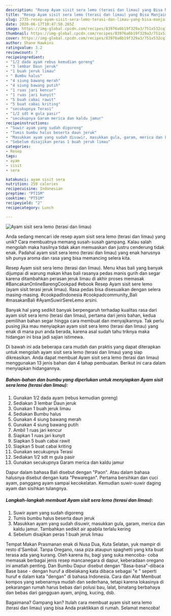 ```yaml
---
description: "Resep Ayam sisit sera lemo (terasi dan limau) yang Bisa Manjain Lidah"
title: "Resep Ayam sisit sera lemo (terasi dan limau) yang Bisa Manjain Lidah"
slug: 2735-resep-ayam-sisit-sera-lemo-terasi-dan-limau-yang-bisa-manjain-lidah
date: 2020-06-17T10:47:50.265Z
image: https://img-global.cpcdn.com/recipes/83976a6b19f329a3/751x532cq70/ayam-sisit-sera-lemo-terasi-dan-limau-foto-resep-utama.jpg
thumbnail: https://img-global.cpcdn.com/recipes/83976a6b19f329a3/751x532cq70/ayam-sisit-sera-lemo-terasi-dan-limau-foto-resep-utama.jpg
cover: https://img-global.cpcdn.com/recipes/83976a6b19f329a3/751x532cq70/ayam-sisit-sera-lemo-terasi-dan-limau-foto-resep-utama.jpg
author: Shane Hawkins
ratingvalue: 3.2
reviewcount: 7
recipeingredient:
- "1/2 dada ayam rebus kemudian goreng"
- "3 lembar Daun jeruk"
- "1 buah jeruk limau"
- " Bumbu halus"
- "4 siung bawang merah"
- "4 siung bawang putih"
- "1 ruas jari kencur"
- "1 ruas jari kunyit"
- "5 buah cabai rawit"
- "5 buat cabai kriting"
- "secukupnya Terasi"
- "1/2 sdt m gula pasir"
- "secukupnya Garam merica dan kaldu jamur"
recipeinstructions:
- "Suwir ayam yang sudah digoreng"
- "Tumis bumbu halus beserta daun jeruk"
- "Masukkan ayam yang sudah disuwir, masukkan gula, garam, merica dan kaldu jamur. Tambahkan sedikit air apabila terlalu kering"
- "Sebelum disajikan peras 1 buah jeruk limau"
categories:
- Resep
tags:
- ayam
- sisit
- sera

katakunci: ayam sisit sera 
nutrition: 259 calories
recipecuisine: Indonesian
preptime: "PT15M"
cooktime: "PT51M"
recipeyield: "2"
recipecategory: Lunch

---
```



![Ayam sisit sera lemo (terasi dan limau)](https://img-global.cpcdn.com/recipes/83976a6b19f329a3/751x532cq70/ayam-sisit-sera-lemo-terasi-dan-limau-foto-resep-utama.jpg)

Anda sedang mencari ide resep ayam sisit sera lemo (terasi dan limau) yang unik? Cara membuatnya memang susah-susah gampang. Kalau salah mengolah maka hasilnya tidak akan memuaskan dan justru cenderung tidak enak. Padahal ayam sisit sera lemo (terasi dan limau) yang enak harusnya sih punya aroma dan rasa yang bisa memancing selera kita.

Resep Ayam sisit sera lemo (terasi dan limau). Menu khas bali yang banyak dijumpai di warung makan khas bali rasanya pedas manis gurih dan segar karena ditambahkan perasan jeruk limau di akhir proses memasak #BancakanOnlineBarengCookpad #ebook Resep Ayam sisit sere lemo (ayam sisit terasi jeruk limau). Rasa pedas bisa disesuaikan dengan selera masing-masing. #cookpadIndonesia #cookpadcommunity_Bali #masakanBali #AyamSuwirSereLemo arsini.

Banyak hal yang sedikit banyak berpengaruh terhadap kualitas rasa dari ayam sisit sera lemo (terasi dan limau), pertama dari jenis bahan, kedua pemilihan bahan segar hingga cara membuat dan menyajikannya. Tak perlu pusing jika mau menyiapkan ayam sisit sera lemo (terasi dan limau) yang enak di mana pun anda berada, karena asal sudah tahu triknya maka hidangan ini bisa jadi sajian istimewa.


Di bawah ini ada beberapa cara mudah dan praktis yang dapat diterapkan untuk mengolah ayam sisit sera lemo (terasi dan limau) yang siap dikreasikan. Anda dapat membuat Ayam sisit sera lemo (terasi dan limau) menggunakan 13 jenis bahan dan 4 tahap pembuatan. Berikut ini cara dalam menyiapkan hidangannya.

<!--inarticleads1-->

##### Bahan-bahan dan bumbu yang diperlukan untuk menyiapkan Ayam sisit sera lemo (terasi dan limau):

1. Gunakan 1/2 dada ayam (rebus kemudian goreng)
1. Sediakan 3 lembar Daun jeruk
1. Gunakan 1 buah jeruk limau
1. Sediakan  Bumbu halus
1. Gunakan 4 siung bawang merah
1. Gunakan 4 siung bawang putih
1. Ambil 1 ruas jari kencur
1. Siapkan 1 ruas jari kunyit
1. Siapkan 5 buah cabai rawit
1. Siapkan 5 buat cabai kriting
1. Gunakan secukupnya Terasi
1. Sediakan 1/2 sdt m gula pasir
1. Gunakan secukupnya Garam merica dan kaldu jamur


Dapur dalam bahasa Bali disebut dengan &#34;Paon&#34;. Atau dalam bahasa halusnya disebut dengan kata &#34;Pewaregan&#34;. Pertama bersihkan dan cuci ayam, panggang ayam sampai kecokelatan. Kemudian suwir-suwir daging ayam dan sisihkan tulangnya. 

<!--inarticleads2-->

##### Langkah-langkah membuat Ayam sisit sera lemo (terasi dan limau):

1. Suwir ayam yang sudah digoreng
1. Tumis bumbu halus beserta daun jeruk
1. Masukkan ayam yang sudah disuwir, masukkan gula, garam, merica dan kaldu jamur. Tambahkan sedikit air apabila terlalu kering
1. Sebelum disajikan peras 1 buah jeruk limau


Tempat Makan Prasmanan enak di Nusa Dua, Kuta Selatan, yuk mampir di resto d&#39;Sambal. Tanpa Oregano, rasa piza ataupun spaghetti yang kita buat terasa ada yang kurang. Oleh karena itu, bagi yang suka mencoba- coba memasak berbagai jenis resep mancanegara di dapur, keberadaan oregano ini amatlah penting. Dan Bumbu Dapur disebut dengan &#34;Basa-basa&#34;-dibaca Base base - dengan huruf a dibelakang kata dibaca sebagai &#34;e &#34; seperti huruf e dalam kata &#34;dengan&#34; di bahasa Indonesia. Cara dan Alat Membuat kompos yang sebenarnya mudah dan sederhana, tetapi karena lokasinya di pekarangan rumah harus bebas dari polusi bau, lalat, binatang berbahaya dan bebas dari gangguan ayam, anjing, kucing, dsb. 

Bagaimana? Gampang kan? Itulah cara membuat ayam sisit sera lemo (terasi dan limau) yang bisa Anda praktikkan di rumah. Selamat mencoba!

